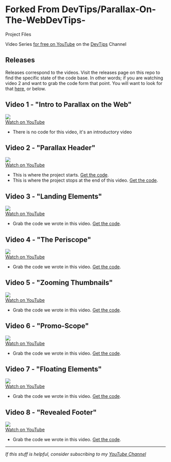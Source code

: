 # Forked From DevTips/Parallax-On-The-WebDevTips-  
Project Files

Video Series [ for free on YouTube](https://www.youtube.com/playlist?list=PLqGj3iMvMa4IyCbhul-PdeiDqmh4ooJzk) on the [DevTips](https://www.youtube.com/user/DevTipsForDesigners) Channel

## Releases

Releases correspond to the videos. Visit the releases page on this repo to find the specific state of the code base. In other words; if you are watching video 2 and want to grab the code form that point. You will want to look for that [here](https://github.com/DevTips/Parallax-on-the-Web-DevTips-/releases), or below.

## Video 1 - "Intro to Parallax on the Web"

<a href="https://youtu.be/STwoa-9jxi0"><img src="https://i.ytimg.com/vi/STwoa-9jxi0/mqdefault.jpg"><br>Watch on YouTube</a>

- There is no code for this video, it's an introductory video



## Video 2 - "Parallax Header"

<a href="https://youtu.be/WTZpNAbz3jg"><img src="https://i.ytimg.com/vi/WTZpNAbz3jg/mqdefault.jpg"><br>Watch on YouTube</a>

- This is where the project starts. [Get the code](https://github.com/DevTips/Parallax-on-the-Web-DevTips-/releases/tag/v0.0).
- This is where the project stops at the end of this video. [Get the code](https://github.com/DevTips/Parallax-on-the-Web-DevTips-/releases/tag/v0.1).



## Video 3 - "Landing Elements"

<a href="https://youtu.be/-iOdDz2LnEk"><img src="https://i.ytimg.com/vi/-iOdDz2LnEk/mqdefault.jpg"><br>Watch on YouTube</a>

- Grab the code we wrote in this video. [Get the code](https://github.com/DevTips/Parallax-on-the-Web-DevTips-/releases/tag/v0.2).



## Video 4 - "The Periscope"

<a href="https://youtu.be/uYPdA_SFSDw"><img src="https://i.ytimg.com/vi/uYPdA_SFSDw/mqdefault.jpg"><br>Watch on YouTube</a>

- Grab the code we wrote in this video. [Get the code](https://github.com/DevTips/Parallax-on-the-Web-DevTips-/releases/tag/v0.3).



## Video 5 - "Zooming Thumbnails"

<a href="https://youtu.be/KzP7YXcHNcE"><img src="https://i.ytimg.com/vi/KzP7YXcHNcE/mqdefault.jpg"><br>Watch on YouTube</a>

- Grab the code we wrote in this video. [Get the code](https://github.com/DevTips/Parallax-on-the-Web-DevTips-/releases/tag/v0.4).



## Video 6 - "Promo-Scope"

<a href="https://youtu.be/zEXubVd_y_M"><img src="https://i.ytimg.com/vi/zEXubVd_y_M/mqdefault.jpg"><br>Watch on YouTube</a>

- Grab the code we wrote in this video. [Get the code](https://github.com/DevTips/Parallax-on-the-Web-DevTips-/releases/tag/v0.5).



## Video 7 - "Floating Elements"

<a href="https://youtu.be/LoouHSB0BMM"><img src="https://i.ytimg.com/vi/LoouHSB0BMM/mqdefault.jpg"><br>Watch on YouTube</a>

- Grab the code we wrote in this video. [Get the code](https://github.com/DevTips/Parallax-on-the-Web-DevTips-/releases/tag/v0.6).


## Video 8 - "Revealed Footer"

<a href="https://youtu.be/VH0iYda6KNs"><img src="https://i.ytimg.com/vi/VH0iYda6KNs/mqdefault.jpg"><br>Watch on YouTube</a>


- Grab the code we wrote in this video. [Get the code](https://github.com/DevTips/Parallax-on-the-Web-DevTips-/releases/tag/v0.7).


---


_If this stuff is helpful, consider subscribing to my [YouTube Channel](https://www.youtube.com/user/DevTipsForDesigners)_
